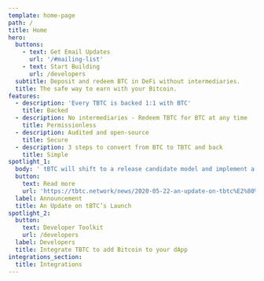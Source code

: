 ```yaml
---
template: home-page
path: /
title: Home
hero:
  buttons:
    - text: Get Email Updates
      url: '/#mailing-list'
    - text: Start Building
      url: /developers
  subtitle: Deposit and redeem BTC in DeFi without intermediaries.
  title: The safe way to earn with your Bitcoin.
features:
  - description: 'Every TBTC is backed 1:1 with BTC'
    title: Backed
  - description: No intermediaries - Redeem TBTC for BTC at any time
    title: Permissionless
  - description: Audited and open-source
    title: Secure
  - description: 3 steps to convert from BTC to TBTC and back
    title: Simple
spotlight_1:
  body: ' tBTC will shift to a release candidate model and implement a graduated supply cap. Expanded security measures include further audits and a 10x bug bounty.'
  button:
    text: Read more
    url: 'https://tbtc.network/news/2020-05-22-an-update-on-tbtc%E2%80%99s-launch/'
  label: Announcement
  title: An Update on tBTC’s Launch
spotlight_2:
  button:
    text: Developer Toolkit
    url: /developers
  label: Developers
  title: Integrate TBTC to add Bitcoin to your dApp
integrations_section:
  title: Integrations
---
```


